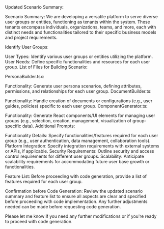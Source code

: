 Updated Scenario Summary:

Scenario Summary:
We are developing a versatile platform to serve diverse user groups or entities, functioning as tenants within the system. These tenants encompass individuals, organizations, teams, and more, each with distinct needs and functionalities tailored to their specific business models and project requirements.

Identify User Groups:

User Types: Identify various user groups or entities utilizing the platform.
User Needs: Define specific functionalities and resources for each user group.
List of Files for Building Scenario:

PersonaBuilder.tsx:

Functionality: Generate user persona scenarios, defining attributes, permissions, and relationships for each user group.
DocumentBuilder.ts:

Functionality: Handle creation of documents or configurations (e.g., user guides, policies) specific to each user group.
ComponentGenerator.ts:

Functionality: Generate React components/UI elements for managing user groups (e.g., selection, creation, management, visualization of group-specific data).
Additional Prompts:

Functionality Details: Specify functionalities/features required for each user group (e.g., user authentication, data management, collaboration tools).
Platform Integration: Specify integration requirements with external systems or APIs, if applicable.
Security Requirements: Outline security and access control requirements for different user groups.
Scalability: Anticipate scalability requirements for accommodating future user base growth or functionalities.

Feature List:
Before proceeding with code generation, provide a list of features required for each user group.

Confirmation before Code Generation:
Review the updated scenario summary and feature list to ensure all aspects are clear and specified before proceeding with code implementation. Any further adjustments needed can be made before requesting code generation.

Please let me know if you need any further modifications or if you're ready to proceed with code generation.
